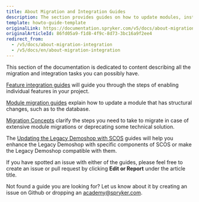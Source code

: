 ```yaml
---
title: About Migration and Integration Guides
description: The section provides guides on how to update modules, install features in the project and enhance the Legacy Demoshop.
template: howto-guide-template
originalLink: https://documentation.spryker.com/v5/docs/about-migration-integration
originalArticleId: 86fd05a9-f1d8-4f9c-8d73-3bc16a9f2ee4
redirect_from:
  - /v5/docs/about-migration-integration
  - /v5/docs/en/about-migration-integration
---
```


This section of the documentation is dedicated to content describing all the migration and integration tasks you can possibly have.

[Feature integration guides](/docs/scos/dev/feature-integration-guides/{{page.version}}/about-integration-guides.html) will guide you through the steps of enabling individual features in your project.

[Module migration guides](/docs/scos/dev/migration-and-integration/{{page.version}}/module-migration-guides/about-migration-guides.html) explain how to update a module that has structural changes, such as to the database.

[Migration Concepts](/docs/scos/dev/migration-and-integration/{{page.version}}/module-migration-guides/about-migration-guides.html-concepts) clarify the steps you need to take to migrate in case of extensive module migrations or deprecating some technical solution.

The [Updating the Legacy Demoshop with SCOS](/docs/scos/dev/migration-and-integration/{{page.version}}/updating-the-legacy-demoshop-with-scos/updating-the-legacy-demoshop-with-scos.html) guides will help you enhance the Legacy Demoshop with specific components of SCOS or make the Legacy Demoshop compatible with them.

If you have spotted an issue with either of the guides, please feel free to create an issue or pull request by clicking **Edit or Report** under the article title.

Not found a guide you are looking for? Let us know about it by creating an issue on Github or dropping an  [academy@spryker.com](mailto:academy@spryker.com).
